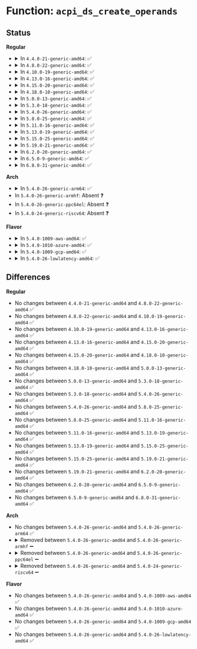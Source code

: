 # Function: <code>acpi_ds_create_operands</code>

## Status
<b>Regular</b>
<ul>
<li>
<details>
<summary>In <code>4.4.0-21-generic-amd64</code>: ✅</summary>

```c
acpi_status acpi_ds_create_operands(struct acpi_walk_state * walk_state, union acpi_parse_object * first_arg)
```

```json
{
  "name": "acpi_ds_create_operands",
  "collision_type": "Unique Global",
  "inline_type": "No",
  "funcs": [
    {
      "addr": 18446744071583621874,
      "name": "acpi_ds_create_operands",
      "external": true,
      "loc": "drivers/acpi/acpica/dsutils.c:711",
      "file": "drivers/acpi/acpica/dsutils.c",
      "inline": "seen, unknown",
      "caller_inline": [],
      "caller_func": [
        "drivers/acpi/acpica/dscontrol.c:acpi_ds_exec_end_control_op",
        "drivers/acpi/acpica/dsopcode.c:acpi_ds_eval_buffer_field_operands",
        "drivers/acpi/acpica/dsopcode.c:acpi_ds_eval_region_operands",
        "drivers/acpi/acpica/dsopcode.c:acpi_ds_eval_table_region_operands",
        "drivers/acpi/acpica/dswexec.c:acpi_ds_exec_end_op",
        "drivers/acpi/acpica/dswexec.c:acpi_ds_exec_end_op",
        "drivers/acpi/acpica/dswload.c:acpi_ds_load1_end_op",
        "drivers/acpi/acpica/dswload2.c:acpi_ds_load2_end_op",
        "drivers/acpi/acpica/dswload2.c:acpi_ds_load2_end_op"
      ]
    }
  ],
  "symbols": [
    {
      "addr": 18446744071583621874,
      "name": "acpi_ds_create_operands",
      "section": ".text",
      "bind": "STB_GLOBAL",
      "size": 224
    }
  ]
}
```
</details>
</li>
<li>
<details>
<summary>In <code>4.8.0-22-generic-amd64</code>: ✅</summary>

```c
acpi_status acpi_ds_create_operands(struct acpi_walk_state * walk_state, union acpi_parse_object * first_arg)
```

```json
{
  "name": "acpi_ds_create_operands",
  "collision_type": "Unique Global",
  "inline_type": "No",
  "funcs": [
    {
      "addr": 18446744071583944946,
      "name": "acpi_ds_create_operands",
      "external": true,
      "loc": "drivers/acpi/acpica/dsutils.c:710",
      "file": "drivers/acpi/acpica/dsutils.c",
      "inline": "seen, unknown",
      "caller_inline": [],
      "caller_func": [
        "drivers/acpi/acpica/dscontrol.c:acpi_ds_exec_end_control_op",
        "drivers/acpi/acpica/dsopcode.c:acpi_ds_eval_table_region_operands",
        "drivers/acpi/acpica/dsopcode.c:acpi_ds_eval_region_operands",
        "drivers/acpi/acpica/dsopcode.c:acpi_ds_eval_buffer_field_operands",
        "drivers/acpi/acpica/dswexec.c:acpi_ds_exec_end_op",
        "drivers/acpi/acpica/dswexec.c:acpi_ds_exec_end_op",
        "drivers/acpi/acpica/dswload.c:acpi_ds_load1_end_op",
        "drivers/acpi/acpica/dswload2.c:acpi_ds_load2_end_op",
        "drivers/acpi/acpica/dswload2.c:acpi_ds_load2_end_op"
      ]
    }
  ],
  "symbols": [
    {
      "addr": 18446744071583944946,
      "name": "acpi_ds_create_operands",
      "section": ".text",
      "bind": "STB_GLOBAL",
      "size": 238
    }
  ]
}
```
</details>
</li>
<li>
<details>
<summary>In <code>4.10.0-19-generic-amd64</code>: ✅</summary>

```c
acpi_status acpi_ds_create_operands(struct acpi_walk_state * walk_state, union acpi_parse_object * first_arg)
```

```json
{
  "name": "acpi_ds_create_operands",
  "collision_type": "Unique Global",
  "inline_type": "No",
  "funcs": [
    {
      "addr": 18446744071584086506,
      "name": "acpi_ds_create_operands",
      "external": true,
      "loc": "drivers/acpi/acpica/dsutils.c:709",
      "file": "drivers/acpi/acpica/dsutils.c",
      "inline": "seen, unknown",
      "caller_inline": [],
      "caller_func": [
        "drivers/acpi/acpica/dscontrol.c:acpi_ds_exec_end_control_op",
        "drivers/acpi/acpica/dsopcode.c:acpi_ds_eval_table_region_operands",
        "drivers/acpi/acpica/dsopcode.c:acpi_ds_eval_region_operands",
        "drivers/acpi/acpica/dsopcode.c:acpi_ds_eval_buffer_field_operands",
        "drivers/acpi/acpica/dswexec.c:acpi_ds_exec_end_op",
        "drivers/acpi/acpica/dswexec.c:acpi_ds_exec_end_op",
        "drivers/acpi/acpica/dswload.c:acpi_ds_load1_end_op",
        "drivers/acpi/acpica/dswload2.c:acpi_ds_load2_end_op",
        "drivers/acpi/acpica/dswload2.c:acpi_ds_load2_end_op"
      ]
    }
  ],
  "symbols": [
    {
      "addr": 18446744071584086506,
      "name": "acpi_ds_create_operands",
      "section": ".text",
      "bind": "STB_GLOBAL",
      "size": 238
    }
  ]
}
```
</details>
</li>
<li>
<details>
<summary>In <code>4.13.0-16-generic-amd64</code>: ✅</summary>

```c
acpi_status acpi_ds_create_operands(struct acpi_walk_state * walk_state, union acpi_parse_object * first_arg)
```

```json
{
  "name": "acpi_ds_create_operands",
  "collision_type": "Unique Global",
  "inline_type": "No",
  "funcs": [
    {
      "addr": 18446744071584153299,
      "name": "acpi_ds_create_operands",
      "external": true,
      "loc": "drivers/acpi/acpica/dsutils.c:700",
      "file": "drivers/acpi/acpica/dsutils.c",
      "inline": "seen, unknown",
      "caller_inline": [],
      "caller_func": [
        "drivers/acpi/acpica/dscontrol.c:acpi_ds_exec_end_control_op",
        "drivers/acpi/acpica/dsopcode.c:acpi_ds_eval_table_region_operands",
        "drivers/acpi/acpica/dsopcode.c:acpi_ds_eval_region_operands",
        "drivers/acpi/acpica/dsopcode.c:acpi_ds_eval_buffer_field_operands",
        "drivers/acpi/acpica/dswexec.c:acpi_ds_exec_end_op",
        "drivers/acpi/acpica/dswexec.c:acpi_ds_exec_end_op",
        "drivers/acpi/acpica/dswload.c:acpi_ds_load1_end_op",
        "drivers/acpi/acpica/dswload2.c:acpi_ds_load2_end_op",
        "drivers/acpi/acpica/dswload2.c:acpi_ds_load2_end_op"
      ]
    }
  ],
  "symbols": [
    {
      "addr": 18446744071584153299,
      "name": "acpi_ds_create_operands",
      "section": ".text",
      "bind": "STB_GLOBAL",
      "size": 225
    }
  ]
}
```
</details>
</li>
<li>
<details>
<summary>In <code>4.15.0-20-generic-amd64</code>: ✅</summary>

```c
acpi_status acpi_ds_create_operands(struct acpi_walk_state * walk_state, union acpi_parse_object * first_arg)
```

```json
{
  "name": "acpi_ds_create_operands",
  "collision_type": "Unique Global",
  "inline_type": "No",
  "funcs": [
    {
      "addr": 18446744071584440231,
      "name": "acpi_ds_create_operands",
      "external": true,
      "loc": "drivers/acpi/acpica/dsutils.c:700",
      "file": "drivers/acpi/acpica/dsutils.c",
      "inline": "seen, unknown",
      "caller_inline": [],
      "caller_func": [
        "drivers/acpi/acpica/dscontrol.c:acpi_ds_exec_end_control_op",
        "drivers/acpi/acpica/dsopcode.c:acpi_ds_eval_table_region_operands",
        "drivers/acpi/acpica/dsopcode.c:acpi_ds_eval_region_operands",
        "drivers/acpi/acpica/dsopcode.c:acpi_ds_eval_buffer_field_operands",
        "drivers/acpi/acpica/dswexec.c:acpi_ds_exec_end_op",
        "drivers/acpi/acpica/dswexec.c:acpi_ds_exec_end_op",
        "drivers/acpi/acpica/dswload.c:acpi_ds_load1_end_op",
        "drivers/acpi/acpica/dswload2.c:acpi_ds_load2_end_op",
        "drivers/acpi/acpica/dswload2.c:acpi_ds_load2_end_op"
      ]
    }
  ],
  "symbols": [
    {
      "addr": 18446744071584440231,
      "name": "acpi_ds_create_operands",
      "section": ".text",
      "bind": "STB_GLOBAL",
      "size": 511
    }
  ]
}
```
</details>
</li>
<li>
<details>
<summary>In <code>4.18.0-10-generic-amd64</code>: ✅</summary>

```c
acpi_status acpi_ds_create_operands(struct acpi_walk_state * walk_state, union acpi_parse_object * first_arg)
```

```json
{
  "name": "acpi_ds_create_operands",
  "collision_type": "Unique Global",
  "inline_type": "No",
  "funcs": [
    {
      "addr": 18446744071584664200,
      "name": "acpi_ds_create_operands",
      "external": true,
      "loc": "drivers/acpi/acpica/dsutils.c:665",
      "file": "drivers/acpi/acpica/dsutils.c",
      "inline": "seen, unknown",
      "caller_inline": [],
      "caller_func": [
        "drivers/acpi/acpica/dscontrol.c:acpi_ds_exec_end_control_op",
        "drivers/acpi/acpica/dsopcode.c:acpi_ds_eval_table_region_operands",
        "drivers/acpi/acpica/dsopcode.c:acpi_ds_eval_region_operands",
        "drivers/acpi/acpica/dsopcode.c:acpi_ds_eval_buffer_field_operands",
        "drivers/acpi/acpica/dswexec.c:acpi_ds_exec_end_op",
        "drivers/acpi/acpica/dswexec.c:acpi_ds_exec_end_op",
        "drivers/acpi/acpica/dswload.c:acpi_ds_load1_end_op",
        "drivers/acpi/acpica/dswload2.c:acpi_ds_load2_end_op",
        "drivers/acpi/acpica/dswload2.c:acpi_ds_load2_end_op"
      ]
    }
  ],
  "symbols": [
    {
      "addr": 18446744071584664200,
      "name": "acpi_ds_create_operands",
      "section": ".text",
      "bind": "STB_GLOBAL",
      "size": 518
    }
  ]
}
```
</details>
</li>
<li>
<details>
<summary>In <code>5.0.0-13-generic-amd64</code>: ✅</summary>

```c
acpi_status acpi_ds_create_operands(struct acpi_walk_state * walk_state, union acpi_parse_object * first_arg)
```

```json
{
  "name": "acpi_ds_create_operands",
  "collision_type": "Unique Global",
  "inline_type": "No",
  "funcs": [
    {
      "addr": 18446744071584764104,
      "name": "acpi_ds_create_operands",
      "external": true,
      "loc": "drivers/acpi/acpica/dsutils.c:663",
      "file": "drivers/acpi/acpica/dsutils.c",
      "inline": "seen, unknown",
      "caller_inline": [],
      "caller_func": [
        "drivers/acpi/acpica/dscontrol.c:acpi_ds_exec_end_control_op",
        "drivers/acpi/acpica/dsopcode.c:acpi_ds_eval_table_region_operands",
        "drivers/acpi/acpica/dsopcode.c:acpi_ds_eval_region_operands",
        "drivers/acpi/acpica/dsopcode.c:acpi_ds_eval_buffer_field_operands",
        "drivers/acpi/acpica/dswexec.c:acpi_ds_exec_end_op",
        "drivers/acpi/acpica/dswexec.c:acpi_ds_exec_end_op",
        "drivers/acpi/acpica/dswload.c:acpi_ds_load1_end_op",
        "drivers/acpi/acpica/dswload2.c:acpi_ds_load2_end_op",
        "drivers/acpi/acpica/dswload2.c:acpi_ds_load2_end_op"
      ]
    }
  ],
  "symbols": [
    {
      "addr": 18446744071584764104,
      "name": "acpi_ds_create_operands",
      "section": ".text",
      "bind": "STB_GLOBAL",
      "size": 518
    }
  ]
}
```
</details>
</li>
<li>
<details>
<summary>In <code>5.3.0-18-generic-amd64</code>: ✅</summary>

```c
acpi_status acpi_ds_create_operands(struct acpi_walk_state * walk_state, union acpi_parse_object * first_arg)
```

```json
{
  "name": "acpi_ds_create_operands",
  "collision_type": "Unique Global",
  "inline_type": "No",
  "funcs": [
    {
      "addr": 18446744071584966630,
      "name": "acpi_ds_create_operands",
      "external": true,
      "loc": "drivers/acpi/acpica/dsutils.c:663",
      "file": "drivers/acpi/acpica/dsutils.c",
      "inline": "seen, unknown",
      "caller_inline": [],
      "caller_func": [
        "drivers/acpi/acpica/dscontrol.c:acpi_ds_exec_end_control_op",
        "drivers/acpi/acpica/dsopcode.c:acpi_ds_eval_table_region_operands",
        "drivers/acpi/acpica/dsopcode.c:acpi_ds_eval_region_operands",
        "drivers/acpi/acpica/dsopcode.c:acpi_ds_eval_buffer_field_operands",
        "drivers/acpi/acpica/dswexec.c:acpi_ds_exec_end_op",
        "drivers/acpi/acpica/dswexec.c:acpi_ds_exec_end_op",
        "drivers/acpi/acpica/dswload.c:acpi_ds_load1_end_op",
        "drivers/acpi/acpica/dswload2.c:acpi_ds_load2_end_op",
        "drivers/acpi/acpica/dswload2.c:acpi_ds_load2_end_op"
      ]
    }
  ],
  "symbols": [
    {
      "addr": 18446744071584966630,
      "name": "acpi_ds_create_operands",
      "section": ".text",
      "bind": "STB_GLOBAL",
      "size": 519
    }
  ]
}
```
</details>
</li>
<li>
<details>
<summary>In <code>5.4.0-26-generic-amd64</code>: ✅</summary>

```c
acpi_status acpi_ds_create_operands(struct acpi_walk_state * walk_state, union acpi_parse_object * first_arg)
```

```json
{
  "name": "acpi_ds_create_operands",
  "collision_type": "Unique Global",
  "inline_type": "No",
  "funcs": [
    {
      "addr": 18446744071585102430,
      "name": "acpi_ds_create_operands",
      "external": true,
      "loc": "drivers/acpi/acpica/dsutils.c:663",
      "file": "drivers/acpi/acpica/dsutils.c",
      "inline": "seen, unknown",
      "caller_inline": [],
      "caller_func": [
        "drivers/acpi/acpica/dscontrol.c:acpi_ds_exec_end_control_op",
        "drivers/acpi/acpica/dsopcode.c:acpi_ds_eval_table_region_operands",
        "drivers/acpi/acpica/dsopcode.c:acpi_ds_eval_region_operands",
        "drivers/acpi/acpica/dsopcode.c:acpi_ds_eval_buffer_field_operands",
        "drivers/acpi/acpica/dswexec.c:acpi_ds_exec_end_op",
        "drivers/acpi/acpica/dswexec.c:acpi_ds_exec_end_op",
        "drivers/acpi/acpica/dswload.c:acpi_ds_load1_end_op",
        "drivers/acpi/acpica/dswload2.c:acpi_ds_load2_end_op",
        "drivers/acpi/acpica/dswload2.c:acpi_ds_load2_end_op"
      ]
    }
  ],
  "symbols": [
    {
      "addr": 18446744071585102430,
      "name": "acpi_ds_create_operands",
      "section": ".text",
      "bind": "STB_GLOBAL",
      "size": 519
    }
  ]
}
```
</details>
</li>
<li>
<details>
<summary>In <code>5.8.0-25-generic-amd64</code>: ✅</summary>

```c
acpi_status acpi_ds_create_operands(struct acpi_walk_state * walk_state, union acpi_parse_object * first_arg)
```

```json
{
  "name": "acpi_ds_create_operands",
  "collision_type": "Unique Global",
  "inline_type": "No",
  "funcs": [
    {
      "addr": 18446744071585807188,
      "name": "acpi_ds_create_operands",
      "external": true,
      "loc": "drivers/acpi/acpica/dsutils.c:663",
      "file": "drivers/acpi/acpica/dsutils.c",
      "inline": "seen, unknown",
      "caller_inline": [],
      "caller_func": [
        "drivers/acpi/acpica/dscontrol.c:acpi_ds_exec_end_control_op",
        "drivers/acpi/acpica/dsopcode.c:acpi_ds_eval_table_region_operands",
        "drivers/acpi/acpica/dsopcode.c:acpi_ds_eval_region_operands",
        "drivers/acpi/acpica/dsopcode.c:acpi_ds_eval_buffer_field_operands",
        "drivers/acpi/acpica/dswexec.c:acpi_ds_exec_end_op",
        "drivers/acpi/acpica/dswexec.c:acpi_ds_exec_end_op",
        "drivers/acpi/acpica/dswload.c:acpi_ds_load1_end_op",
        "drivers/acpi/acpica/dswload2.c:acpi_ds_load2_end_op",
        "drivers/acpi/acpica/dswload2.c:acpi_ds_load2_end_op"
      ]
    }
  ],
  "symbols": [
    {
      "addr": 18446744071585807188,
      "name": "acpi_ds_create_operands",
      "section": ".text",
      "bind": "STB_GLOBAL",
      "size": 519
    }
  ]
}
```
</details>
</li>
<li>
<details>
<summary>In <code>5.11.0-16-generic-amd64</code>: ✅</summary>

```c
acpi_status acpi_ds_create_operands(struct acpi_walk_state * walk_state, union acpi_parse_object * first_arg)
```

```json
{
  "name": "acpi_ds_create_operands",
  "collision_type": "Unique Global",
  "inline_type": "No",
  "funcs": [
    {
      "addr": 18446744071585928010,
      "name": "acpi_ds_create_operands",
      "external": true,
      "loc": "drivers/acpi/acpica/dsutils.c:663",
      "file": "drivers/acpi/acpica/dsutils.c",
      "inline": "seen, unknown",
      "caller_inline": [],
      "caller_func": [
        "drivers/acpi/acpica/dscontrol.c:acpi_ds_exec_end_control_op",
        "drivers/acpi/acpica/dsopcode.c:acpi_ds_eval_table_region_operands",
        "drivers/acpi/acpica/dsopcode.c:acpi_ds_eval_region_operands",
        "drivers/acpi/acpica/dsopcode.c:acpi_ds_eval_buffer_field_operands",
        "drivers/acpi/acpica/dswexec.c:acpi_ds_exec_end_op",
        "drivers/acpi/acpica/dswexec.c:acpi_ds_exec_end_op",
        "drivers/acpi/acpica/dswload.c:acpi_ds_load1_end_op",
        "drivers/acpi/acpica/dswload2.c:acpi_ds_load2_end_op",
        "drivers/acpi/acpica/dswload2.c:acpi_ds_load2_end_op"
      ]
    }
  ],
  "symbols": [
    {
      "addr": 18446744071585928010,
      "name": "acpi_ds_create_operands",
      "section": ".text",
      "bind": "STB_GLOBAL",
      "size": 519
    }
  ]
}
```
</details>
</li>
<li>
<details>
<summary>In <code>5.13.0-19-generic-amd64</code>: ✅</summary>

```c
acpi_status acpi_ds_create_operands(struct acpi_walk_state * walk_state, union acpi_parse_object * first_arg)
```

```json
{
  "name": "acpi_ds_create_operands",
  "collision_type": "Unique Global",
  "inline_type": "No",
  "funcs": [
    {
      "addr": 18446744071585805280,
      "name": "acpi_ds_create_operands",
      "external": true,
      "loc": "drivers/acpi/acpica/dsutils.c:663",
      "file": "drivers/acpi/acpica/dsutils.c",
      "inline": "seen, unknown",
      "caller_inline": [],
      "caller_func": [
        "drivers/acpi/acpica/dscontrol.c:acpi_ds_exec_end_control_op",
        "drivers/acpi/acpica/dsopcode.c:acpi_ds_eval_table_region_operands",
        "drivers/acpi/acpica/dsopcode.c:acpi_ds_eval_region_operands",
        "drivers/acpi/acpica/dsopcode.c:acpi_ds_eval_buffer_field_operands",
        "drivers/acpi/acpica/dswexec.c:acpi_ds_exec_end_op",
        "drivers/acpi/acpica/dswexec.c:acpi_ds_exec_end_op",
        "drivers/acpi/acpica/dswload.c:acpi_ds_load1_end_op",
        "drivers/acpi/acpica/dswload2.c:acpi_ds_load2_end_op",
        "drivers/acpi/acpica/dswload2.c:acpi_ds_load2_end_op"
      ]
    }
  ],
  "symbols": [
    {
      "addr": 18446744071585805280,
      "name": "acpi_ds_create_operands",
      "section": ".text",
      "bind": "STB_GLOBAL",
      "size": 524
    }
  ]
}
```
</details>
</li>
<li>
<details>
<summary>In <code>5.15.0-25-generic-amd64</code>: ✅</summary>

```c
acpi_status acpi_ds_create_operands(struct acpi_walk_state * walk_state, union acpi_parse_object * first_arg)
```

```json
{
  "name": "acpi_ds_create_operands",
  "collision_type": "Unique Global",
  "inline_type": "No",
  "funcs": [
    {
      "addr": 18446744071586291036,
      "name": "acpi_ds_create_operands",
      "external": true,
      "loc": "drivers/acpi/acpica/dsutils.c:663",
      "file": "drivers/acpi/acpica/dsutils.c",
      "inline": "seen, unknown",
      "caller_inline": [],
      "caller_func": [
        "drivers/acpi/acpica/dscontrol.c:acpi_ds_exec_end_control_op",
        "drivers/acpi/acpica/dsopcode.c:acpi_ds_eval_table_region_operands",
        "drivers/acpi/acpica/dsopcode.c:acpi_ds_eval_region_operands",
        "drivers/acpi/acpica/dsopcode.c:acpi_ds_eval_buffer_field_operands",
        "drivers/acpi/acpica/dswexec.c:acpi_ds_exec_end_op",
        "drivers/acpi/acpica/dswexec.c:acpi_ds_exec_end_op",
        "drivers/acpi/acpica/dswload.c:acpi_ds_load1_end_op",
        "drivers/acpi/acpica/dswload2.c:acpi_ds_load2_end_op",
        "drivers/acpi/acpica/dswload2.c:acpi_ds_load2_end_op"
      ]
    }
  ],
  "symbols": [
    {
      "addr": 18446744071586291036,
      "name": "acpi_ds_create_operands",
      "section": ".text",
      "bind": "STB_GLOBAL",
      "size": 597
    }
  ]
}
```
</details>
</li>
<li>
<details>
<summary>In <code>5.19.0-21-generic-amd64</code>: ✅</summary>

```c
acpi_status acpi_ds_create_operands(struct acpi_walk_state * walk_state, union acpi_parse_object * first_arg)
```

```json
{
  "name": "acpi_ds_create_operands",
  "collision_type": "Unique Global",
  "inline_type": "No",
  "funcs": [
    {
      "addr": 18446744071587535727,
      "name": "acpi_ds_create_operands",
      "external": true,
      "loc": "drivers/acpi/acpica/dsutils.c:663",
      "file": "drivers/acpi/acpica/dsutils.c",
      "inline": "seen, unknown",
      "caller_inline": [],
      "caller_func": [
        "drivers/acpi/acpica/dscontrol.c:acpi_ds_exec_end_control_op",
        "drivers/acpi/acpica/dsopcode.c:acpi_ds_eval_table_region_operands",
        "drivers/acpi/acpica/dsopcode.c:acpi_ds_eval_region_operands",
        "drivers/acpi/acpica/dsopcode.c:acpi_ds_eval_buffer_field_operands",
        "drivers/acpi/acpica/dswexec.c:acpi_ds_exec_end_op",
        "drivers/acpi/acpica/dswexec.c:acpi_ds_exec_end_op",
        "drivers/acpi/acpica/dswload.c:acpi_ds_load1_end_op",
        "drivers/acpi/acpica/dswload2.c:acpi_ds_load2_end_op",
        "drivers/acpi/acpica/dswload2.c:acpi_ds_load2_end_op"
      ]
    }
  ],
  "symbols": [
    {
      "addr": 18446744071587535727,
      "name": "acpi_ds_create_operands",
      "section": ".text",
      "bind": "STB_GLOBAL",
      "size": 624
    }
  ]
}
```
</details>
</li>
<li>
<details>
<summary>In <code>6.2.0-20-generic-amd64</code>: ✅</summary>

```c
acpi_status acpi_ds_create_operands(struct acpi_walk_state * walk_state, union acpi_parse_object * first_arg)
```

```json
{
  "name": "acpi_ds_create_operands",
  "collision_type": "Unique Global",
  "inline_type": "No",
  "funcs": [
    {
      "addr": 18446744071588815008,
      "name": "acpi_ds_create_operands",
      "external": true,
      "loc": "drivers/acpi/acpica/dsutils.c:663",
      "file": "drivers/acpi/acpica/dsutils.c",
      "inline": "seen, unknown",
      "caller_inline": [],
      "caller_func": [
        "drivers/acpi/acpica/dscontrol.c:acpi_ds_exec_end_control_op",
        "drivers/acpi/acpica/dsopcode.c:acpi_ds_eval_table_region_operands",
        "drivers/acpi/acpica/dsopcode.c:acpi_ds_eval_region_operands",
        "drivers/acpi/acpica/dsopcode.c:acpi_ds_eval_buffer_field_operands",
        "drivers/acpi/acpica/dswexec.c:acpi_ds_exec_end_op",
        "drivers/acpi/acpica/dswexec.c:acpi_ds_exec_end_op",
        "drivers/acpi/acpica/dswload.c:acpi_ds_load1_end_op",
        "drivers/acpi/acpica/dswload2.c:acpi_ds_load2_end_op",
        "drivers/acpi/acpica/dswload2.c:acpi_ds_load2_end_op"
      ]
    }
  ],
  "symbols": [
    {
      "addr": 18446744071588815008,
      "name": "acpi_ds_create_operands",
      "section": ".text",
      "bind": "STB_GLOBAL",
      "size": 771
    }
  ]
}
```
</details>
</li>
<li>
<details>
<summary>In <code>6.5.0-9-generic-amd64</code>: ✅</summary>

```c
acpi_status acpi_ds_create_operands(struct acpi_walk_state * walk_state, union acpi_parse_object * first_arg)
```

```json
{
  "name": "acpi_ds_create_operands",
  "collision_type": "Unique Global",
  "inline_type": "No",
  "funcs": [
    {
      "addr": 18446744071589104352,
      "name": "acpi_ds_create_operands",
      "external": true,
      "loc": "drivers/acpi/acpica/dsutils.c:663",
      "file": "drivers/acpi/acpica/dsutils.c",
      "inline": "seen, unknown",
      "caller_inline": [],
      "caller_func": [
        "drivers/acpi/acpica/dscontrol.c:acpi_ds_exec_end_control_op",
        "drivers/acpi/acpica/dsopcode.c:acpi_ds_eval_table_region_operands",
        "drivers/acpi/acpica/dsopcode.c:acpi_ds_eval_region_operands",
        "drivers/acpi/acpica/dsopcode.c:acpi_ds_eval_buffer_field_operands",
        "drivers/acpi/acpica/dswexec.c:acpi_ds_exec_end_op",
        "drivers/acpi/acpica/dswexec.c:acpi_ds_exec_end_op",
        "drivers/acpi/acpica/dswload.c:acpi_ds_load1_end_op",
        "drivers/acpi/acpica/dswload2.c:acpi_ds_load2_end_op",
        "drivers/acpi/acpica/dswload2.c:acpi_ds_load2_end_op"
      ]
    }
  ],
  "symbols": [
    {
      "addr": 18446744071589104352,
      "name": "acpi_ds_create_operands",
      "section": ".text",
      "bind": "STB_GLOBAL",
      "size": 771
    }
  ]
}
```
</details>
</li>
<li>
<details>
<summary>In <code>6.8.0-31-generic-amd64</code>: ✅</summary>

```c
acpi_status acpi_ds_create_operands(struct acpi_walk_state * walk_state, union acpi_parse_object * first_arg)
```

```json
{
  "name": "acpi_ds_create_operands",
  "collision_type": "Unique Global",
  "inline_type": "No",
  "funcs": [
    {
      "addr": 18446744071589410096,
      "name": "acpi_ds_create_operands",
      "external": true,
      "loc": "drivers/acpi/acpica/dsutils.c:663",
      "file": "drivers/acpi/acpica/dsutils.c",
      "inline": "seen, unknown",
      "caller_inline": [],
      "caller_func": [
        "drivers/acpi/acpica/dscontrol.c:acpi_ds_exec_end_control_op",
        "drivers/acpi/acpica/dsopcode.c:acpi_ds_eval_table_region_operands",
        "drivers/acpi/acpica/dsopcode.c:acpi_ds_eval_region_operands",
        "drivers/acpi/acpica/dsopcode.c:acpi_ds_eval_buffer_field_operands",
        "drivers/acpi/acpica/dswexec.c:acpi_ds_exec_end_op",
        "drivers/acpi/acpica/dswexec.c:acpi_ds_exec_end_op",
        "drivers/acpi/acpica/dswload.c:acpi_ds_load1_end_op",
        "drivers/acpi/acpica/dswload2.c:acpi_ds_load2_end_op",
        "drivers/acpi/acpica/dswload2.c:acpi_ds_load2_end_op"
      ]
    }
  ],
  "symbols": [
    {
      "addr": 18446744071589410096,
      "name": "acpi_ds_create_operands",
      "section": ".text",
      "bind": "STB_GLOBAL",
      "size": 771
    }
  ]
}
```
</details>
</li>
</ul>
<b>Arch</b>
<ul>
<li>
<details>
<summary>In <code>5.4.0-26-generic-arm64</code>: ✅</summary>

```c
acpi_status acpi_ds_create_operands(struct acpi_walk_state * walk_state, union acpi_parse_object * first_arg)
```

```json
{
  "name": "acpi_ds_create_operands",
  "collision_type": "Unique Global",
  "inline_type": "No",
  "funcs": [
    {
      "addr": 18446603336497495756,
      "name": "acpi_ds_create_operands",
      "external": true,
      "loc": "drivers/acpi/acpica/dsutils.c:663",
      "file": "drivers/acpi/acpica/dsutils.c",
      "inline": "seen, unknown",
      "caller_inline": [],
      "caller_func": [
        "drivers/acpi/acpica/dscontrol.c:acpi_ds_exec_end_control_op",
        "drivers/acpi/acpica/dsopcode.c:acpi_ds_eval_table_region_operands",
        "drivers/acpi/acpica/dsopcode.c:acpi_ds_eval_region_operands",
        "drivers/acpi/acpica/dsopcode.c:acpi_ds_eval_buffer_field_operands",
        "drivers/acpi/acpica/dswexec.c:acpi_ds_exec_end_op",
        "drivers/acpi/acpica/dswexec.c:acpi_ds_exec_end_op",
        "drivers/acpi/acpica/dswload.c:acpi_ds_load1_end_op",
        "drivers/acpi/acpica/dswload2.c:acpi_ds_load2_end_op",
        "drivers/acpi/acpica/dswload2.c:acpi_ds_load2_end_op"
      ]
    }
  ],
  "symbols": [
    {
      "addr": 18446603336497495756,
      "name": "acpi_ds_create_operands",
      "section": ".text",
      "bind": "STB_GLOBAL",
      "size": 272
    }
  ]
}
```
</details>
</li>
<li>
In <code>5.4.0-26-generic-armhf</code>: Absent ❓
</li>
<li>
In <code>5.4.0-26-generic-ppc64el</code>: Absent ❓
</li>
<li>
In <code>5.4.0-24-generic-riscv64</code>: Absent ❓
</li>
</ul>
<b>Flavor</b>
<ul>
<li>
<details>
<summary>In <code>5.4.0-1009-aws-amd64</code>: ✅</summary>

```c
acpi_status acpi_ds_create_operands(struct acpi_walk_state * walk_state, union acpi_parse_object * first_arg)
```

```json
{
  "name": "acpi_ds_create_operands",
  "collision_type": "Unique Global",
  "inline_type": "No",
  "funcs": [
    {
      "addr": 18446744071585020227,
      "name": "acpi_ds_create_operands",
      "external": true,
      "loc": "drivers/acpi/acpica/dsutils.c:663",
      "file": "drivers/acpi/acpica/dsutils.c",
      "inline": "seen, unknown",
      "caller_inline": [],
      "caller_func": [
        "drivers/acpi/acpica/dscontrol.c:acpi_ds_exec_end_control_op",
        "drivers/acpi/acpica/dsopcode.c:acpi_ds_eval_table_region_operands",
        "drivers/acpi/acpica/dsopcode.c:acpi_ds_eval_region_operands",
        "drivers/acpi/acpica/dsopcode.c:acpi_ds_eval_buffer_field_operands",
        "drivers/acpi/acpica/dswexec.c:acpi_ds_exec_end_op",
        "drivers/acpi/acpica/dswexec.c:acpi_ds_exec_end_op",
        "drivers/acpi/acpica/dswload.c:acpi_ds_load1_end_op",
        "drivers/acpi/acpica/dswload2.c:acpi_ds_load2_end_op",
        "drivers/acpi/acpica/dswload2.c:acpi_ds_load2_end_op"
      ]
    }
  ],
  "symbols": [
    {
      "addr": 18446744071585020227,
      "name": "acpi_ds_create_operands",
      "section": ".text",
      "bind": "STB_GLOBAL",
      "size": 225
    }
  ]
}
```
</details>
</li>
<li>
<details>
<summary>In <code>5.4.0-1010-azure-amd64</code>: ✅</summary>

```c
acpi_status acpi_ds_create_operands(struct acpi_walk_state * walk_state, union acpi_parse_object * first_arg)
```

```json
{
  "name": "acpi_ds_create_operands",
  "collision_type": "Unique Global",
  "inline_type": "No",
  "funcs": [
    {
      "addr": 18446744071584935855,
      "name": "acpi_ds_create_operands",
      "external": true,
      "loc": "drivers/acpi/acpica/dsutils.c:663",
      "file": "drivers/acpi/acpica/dsutils.c",
      "inline": "seen, unknown",
      "caller_inline": [],
      "caller_func": [
        "drivers/acpi/acpica/dscontrol.c:acpi_ds_exec_end_control_op",
        "drivers/acpi/acpica/dsopcode.c:acpi_ds_eval_table_region_operands",
        "drivers/acpi/acpica/dsopcode.c:acpi_ds_eval_region_operands",
        "drivers/acpi/acpica/dsopcode.c:acpi_ds_eval_buffer_field_operands",
        "drivers/acpi/acpica/dswexec.c:acpi_ds_exec_end_op",
        "drivers/acpi/acpica/dswexec.c:acpi_ds_exec_end_op",
        "drivers/acpi/acpica/dswload.c:acpi_ds_load1_end_op",
        "drivers/acpi/acpica/dswload2.c:acpi_ds_load2_end_op",
        "drivers/acpi/acpica/dswload2.c:acpi_ds_load2_end_op"
      ]
    }
  ],
  "symbols": [
    {
      "addr": 18446744071584935855,
      "name": "acpi_ds_create_operands",
      "section": ".text",
      "bind": "STB_GLOBAL",
      "size": 225
    }
  ]
}
```
</details>
</li>
<li>
<details>
<summary>In <code>5.4.0-1009-gcp-amd64</code>: ✅</summary>

```c
acpi_status acpi_ds_create_operands(struct acpi_walk_state * walk_state, union acpi_parse_object * first_arg)
```

```json
{
  "name": "acpi_ds_create_operands",
  "collision_type": "Unique Global",
  "inline_type": "No",
  "funcs": [
    {
      "addr": 18446744071585054014,
      "name": "acpi_ds_create_operands",
      "external": true,
      "loc": "drivers/acpi/acpica/dsutils.c:663",
      "file": "drivers/acpi/acpica/dsutils.c",
      "inline": "seen, unknown",
      "caller_inline": [],
      "caller_func": [
        "drivers/acpi/acpica/dscontrol.c:acpi_ds_exec_end_control_op",
        "drivers/acpi/acpica/dsopcode.c:acpi_ds_eval_table_region_operands",
        "drivers/acpi/acpica/dsopcode.c:acpi_ds_eval_region_operands",
        "drivers/acpi/acpica/dsopcode.c:acpi_ds_eval_buffer_field_operands",
        "drivers/acpi/acpica/dswexec.c:acpi_ds_exec_end_op",
        "drivers/acpi/acpica/dswexec.c:acpi_ds_exec_end_op",
        "drivers/acpi/acpica/dswload.c:acpi_ds_load1_end_op",
        "drivers/acpi/acpica/dswload2.c:acpi_ds_load2_end_op",
        "drivers/acpi/acpica/dswload2.c:acpi_ds_load2_end_op"
      ]
    }
  ],
  "symbols": [
    {
      "addr": 18446744071585054014,
      "name": "acpi_ds_create_operands",
      "section": ".text",
      "bind": "STB_GLOBAL",
      "size": 519
    }
  ]
}
```
</details>
</li>
<li>
<details>
<summary>In <code>5.4.0-26-lowlatency-amd64</code>: ✅</summary>

```c
acpi_status acpi_ds_create_operands(struct acpi_walk_state * walk_state, union acpi_parse_object * first_arg)
```

```json
{
  "name": "acpi_ds_create_operands",
  "collision_type": "Unique Global",
  "inline_type": "No",
  "funcs": [
    {
      "addr": 18446744071585160174,
      "name": "acpi_ds_create_operands",
      "external": true,
      "loc": "drivers/acpi/acpica/dsutils.c:663",
      "file": "drivers/acpi/acpica/dsutils.c",
      "inline": "seen, unknown",
      "caller_inline": [],
      "caller_func": [
        "drivers/acpi/acpica/dscontrol.c:acpi_ds_exec_end_control_op",
        "drivers/acpi/acpica/dsopcode.c:acpi_ds_eval_table_region_operands",
        "drivers/acpi/acpica/dsopcode.c:acpi_ds_eval_region_operands",
        "drivers/acpi/acpica/dsopcode.c:acpi_ds_eval_buffer_field_operands",
        "drivers/acpi/acpica/dswexec.c:acpi_ds_exec_end_op",
        "drivers/acpi/acpica/dswexec.c:acpi_ds_exec_end_op",
        "drivers/acpi/acpica/dswload.c:acpi_ds_load1_end_op",
        "drivers/acpi/acpica/dswload2.c:acpi_ds_load2_end_op",
        "drivers/acpi/acpica/dswload2.c:acpi_ds_load2_end_op"
      ]
    }
  ],
  "symbols": [
    {
      "addr": 18446744071585160174,
      "name": "acpi_ds_create_operands",
      "section": ".text",
      "bind": "STB_GLOBAL",
      "size": 519
    }
  ]
}
```
</details>
</li>
</ul>

## Differences
<b>Regular</b>
<ul>
<li>
No changes between <code>4.4.0-21-generic-amd64</code> and <code>4.8.0-22-generic-amd64</code> ✅
</li>
<li>
No changes between <code>4.8.0-22-generic-amd64</code> and <code>4.10.0-19-generic-amd64</code> ✅
</li>
<li>
No changes between <code>4.10.0-19-generic-amd64</code> and <code>4.13.0-16-generic-amd64</code> ✅
</li>
<li>
No changes between <code>4.13.0-16-generic-amd64</code> and <code>4.15.0-20-generic-amd64</code> ✅
</li>
<li>
No changes between <code>4.15.0-20-generic-amd64</code> and <code>4.18.0-10-generic-amd64</code> ✅
</li>
<li>
No changes between <code>4.18.0-10-generic-amd64</code> and <code>5.0.0-13-generic-amd64</code> ✅
</li>
<li>
No changes between <code>5.0.0-13-generic-amd64</code> and <code>5.3.0-18-generic-amd64</code> ✅
</li>
<li>
No changes between <code>5.3.0-18-generic-amd64</code> and <code>5.4.0-26-generic-amd64</code> ✅
</li>
<li>
No changes between <code>5.4.0-26-generic-amd64</code> and <code>5.8.0-25-generic-amd64</code> ✅
</li>
<li>
No changes between <code>5.8.0-25-generic-amd64</code> and <code>5.11.0-16-generic-amd64</code> ✅
</li>
<li>
No changes between <code>5.11.0-16-generic-amd64</code> and <code>5.13.0-19-generic-amd64</code> ✅
</li>
<li>
No changes between <code>5.13.0-19-generic-amd64</code> and <code>5.15.0-25-generic-amd64</code> ✅
</li>
<li>
No changes between <code>5.15.0-25-generic-amd64</code> and <code>5.19.0-21-generic-amd64</code> ✅
</li>
<li>
No changes between <code>5.19.0-21-generic-amd64</code> and <code>6.2.0-20-generic-amd64</code> ✅
</li>
<li>
No changes between <code>6.2.0-20-generic-amd64</code> and <code>6.5.0-9-generic-amd64</code> ✅
</li>
<li>
No changes between <code>6.5.0-9-generic-amd64</code> and <code>6.8.0-31-generic-amd64</code> ✅
</li>
</ul>
<b>Arch</b>
<ul>
<li>
No changes between <code>5.4.0-26-generic-amd64</code> and <code>5.4.0-26-generic-arm64</code> ✅
</li>
<li>
<details>
<summary>Removed between <code>5.4.0-26-generic-amd64</code> and <code>5.4.0-26-generic-armhf</code> ➖</summary>

```c
acpi_status acpi_ds_create_operands(struct acpi_walk_state * walk_state, union acpi_parse_object * first_arg)
```
</details>
</li>
<li>
<details>
<summary>Removed between <code>5.4.0-26-generic-amd64</code> and <code>5.4.0-26-generic-ppc64el</code> ➖</summary>

```c
acpi_status acpi_ds_create_operands(struct acpi_walk_state * walk_state, union acpi_parse_object * first_arg)
```
</details>
</li>
<li>
<details>
<summary>Removed between <code>5.4.0-26-generic-amd64</code> and <code>5.4.0-24-generic-riscv64</code> ➖</summary>

```c
acpi_status acpi_ds_create_operands(struct acpi_walk_state * walk_state, union acpi_parse_object * first_arg)
```
</details>
</li>
</ul>
<b>Flavor</b>
<ul>
<li>
No changes between <code>5.4.0-26-generic-amd64</code> and <code>5.4.0-1009-aws-amd64</code> ✅
</li>
<li>
No changes between <code>5.4.0-26-generic-amd64</code> and <code>5.4.0-1010-azure-amd64</code> ✅
</li>
<li>
No changes between <code>5.4.0-26-generic-amd64</code> and <code>5.4.0-1009-gcp-amd64</code> ✅
</li>
<li>
No changes between <code>5.4.0-26-generic-amd64</code> and <code>5.4.0-26-lowlatency-amd64</code> ✅
</li>
</ul>
